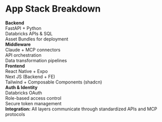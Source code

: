 # App Stack Breakdown

<div class="grid grid-cols-2 gap-8 mt-8">

<v-clicks>

<div class="p-4 bg-gray-800 border-l-4 border-blue-400 text-white rounded">
<strong class="text-lg">Backend</strong><br>
<span class="text-gray-300">FastAPI + Python</span><br>
<span class="text-gray-300">Databricks APIs & SQL</span><br>
<span class="text-gray-300">Asset Bundles for deployment</span>
</div>

<div class="p-4 bg-gray-800 border-l-4 border-yellow-400 text-white rounded">
<strong class="text-lg">Middleware</strong><br>
<span class="text-gray-300">Claude + MCP connectors</span><br>
<span class="text-gray-300">API orchestration</span><br>
<span class="text-gray-300">Data transformation pipelines</span>
</div>

<div class="p-4 bg-gray-800 border-l-4 border-green-400 text-white rounded">
<strong class="text-lg">Frontend</strong><br>
<span class="text-gray-300">React Native + Expo</span><br>
<span class="text-gray-300">Next JS (Backend + FE)</span><br>
<span class="text-gray-300">Tailwind + Composable Components (shadcn)</span>
</div>

<div class="p-4 bg-gray-800 border-l-4 border-red-400 text-white rounded">
<strong class="text-lg">Auth & Identity</strong><br>
<span class="text-gray-300">Databricks OAuth</span><br>
<span class="text-gray-300">Role-based access control</span><br>
<span class="text-gray-300">Secure token management</span>
</div>

</v-clicks>

</div>

<div v-click class="mt-8 p-4 bg-purple-900 text-purple-100 rounded text-center">
<strong>Integration:</strong> All layers communicate through standardized APIs and MCP protocols
</div>